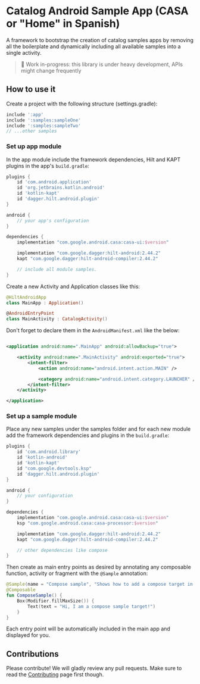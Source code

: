 # Catalog Android Sample App (CASA or "Home" in Spanish)

A framework to bootstrap the creation of catalog samples apps by removing all the boilerplate and
dynamically including all available samples into a single activity.

> 🚧 Work in-progress: this library is under heavy development, APIs might change frequently

## How to use it

Create a project with the following structure (settings.gradle):

```groovy
include ':app'
include ':samples:sampleOne'
include ':samples:sampleTwo'
// ...other samples
```

### Set up app module

In the app module include the framework dependencies, Hilt and KAPT plugins in the app's `build.gradle`:

```groovy
plugins {
    id 'com.android.application'
    id 'org.jetbrains.kotlin.android'
    id 'kotlin-kapt'
    id 'dagger.hilt.android.plugin'
}

android {
    // your app's configuration
}

dependencies {
    implementation "com.google.android.casa:casa-ui:$version"

    implementation "com.google.dagger:hilt-android:2.44.2"
    kapt "com.google.dagger:hilt-android-compiler:2.44.2"

    // include all module samples.
}
```

Create a new Activity and Application classes like this:

```kotlin
@HiltAndroidApp
class MainApp : Application()

@AndroidEntryPoint
class MainActivity : CatalogActivity()
```

Don't forget to declare them in the `AndroidManifest.xml` like the below:

```xml

<application android:name=".MainApp" android:allowBackup="true">

    <activity android:name=".MainActivity" android:exported="true">
        <intent-filter>
            <action android:name="android.intent.action.MAIN" />

            <category android:name="android.intent.category.LAUNCHER" />
        </intent-filter>
    </activity>

</application>
```

### Set up a sample module

Place any new samples under the samples folder and for each new module add the framework
dependencies
and plugins in the `build.gradle`:

```groovy
plugins {
    id 'com.android.library'
    id 'kotlin-android'
    id 'kotlin-kapt'
    id "com.google.devtools.ksp"
    id 'dagger.hilt.android.plugin'
}

android {
    // your configuration
}

dependencies {
    implementation "com.google.android.casa:casa-ui:$version"
    ksp "com.google.android.casa:casa-processor:$version"

    implementation "com.google.dagger:hilt-android:2.44.2"
    kapt "com.google.dagger:hilt-android-compiler:2.44.2"

    // other dependencies like compose
}
```

Then create as main entry points as desired by annotating any composable function, activity or fragment with the `@Sample` annotation:

```kotlin
@Sample(name = "Compose sample", "Shows how to add a compose target in the catalog")
@Composable
fun ComposeSample() {
    Box(Modifier.fillMaxSize()) {
        Text(text = "Hi, I am a compose sample target!")
    }
}
```

Each entry point will be automatically included in the main app and displayed for you.

## Contributions

Please contribute! We will gladly review any pull requests.
Make sure to read the [Contributing](CONTRIBUTING.md) page first though.
